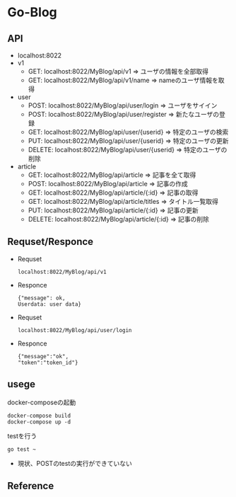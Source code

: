 # Go-Blog

## API
+ localhost:8022
+ v1
  + GET: localhost:8022/MyBlog/api/v1 => ユーザの情報を全部取得
  + GET: localhost:8022/MyBlog/api/v1/name => nameのユーザ情報を取得
+ user
  + POST: localhost:8022/MyBlog/api/user/login => ユーザをサイイン
  + POST: localhost:8022/MyBlog/api/user/register => 新たなユーザの登録
  + GET: localhost:8022/MyBlog/api/user/{userid} => 特定のユーザの検索
  + PUT: localhost:8022/MyBlog/api/user/{userid} => 特定のユーザの更新
  + DELETE: localhost:8022/MyBlog/api/user/{userid} => 特定のユーザの削除
+ article
  + GET: localhost:8022/MyBlog/api/article => 記事を全て取得
  + POST: localhost:8022/MyBlog/api/article => 記事の作成
  + GET: localhost:8022/MyBlog/api/article/{:id} => 記事の取得
  + GET: localhost:8022/MyBlog/api/article/titles => タイトル一覧取得
  + PUT: localhost:8022/MyBlog/api/article/{:id} => 記事の更新
  + DELETE: localhost:8022/MyBlog/api/article/{:id} => 記事の削除

## Requset/Responce
+ Requset
  ```
  localhost:8022/MyBlog/api/v1
  ```
+ Responce 
  ```
  {"message": ok,
  Userdata: user data}
  ```
+ Requset 
  ```
  localhost:8022/MyBlog/api/user/login
  ```
+ Responce 
  ```
  {"message":"ok",
  "token":"token_id"}
  ```

## usege

docker-composeの起動
```
docker-compose build
docker-compose up -d
```
testを行う
```
go test ~
```
* 現状、POSTのtestの実行ができていない


## Reference